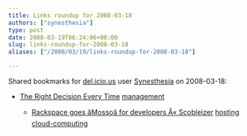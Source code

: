 ```yaml
---
title: Links roundup for 2008-03-18
authors: ["synesthesia"]
type: post
date: 2008-03-19T06:24:06+00:00
slug: links-roundup-for-2008-03-18 
aliases: ["/2008/03/19/links-roundup-for-2008-03-18"]

---
```

Shared bookmarks for [del.icio.us][1] user [Synesthesia][2] on 2008-03-18:

  * [The Right Decision Every Time][3] 
    [management][4] </li> 
    
      * [Rackspace goes &acirc;Mosso&acirc; for developers &Acirc;&laquo; Scobleizer][5] 
        [hosting][6] [cloud-computing][7] </li> </ul>

 [1]: https://del.icio.us/
 [2]: https://del.icio.us/synesthesia
 [3]: https://managementcraft.typepad.com/management_craft/2008/03/the-right-decis.html
 [4]: https://del.icio.us/synesthesia/management
 [5]: https://scobleizer.com/2008/03/18/rackspace-goes-mosso-for-developers
 [6]: https://del.icio.us/synesthesia/hosting
 [7]: https://del.icio.us/synesthesia/cloud-computing